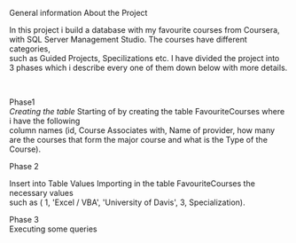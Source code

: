 
<p>General information About the Project</p>
<p>In this project i build a database with my favourite courses from Coursera, <br>
with SQL Server Management Studio. The courses have different categories, <br>
such as Guided Projects, Specilizations etc. I have divided the project into <br>
3 phases which i describe every one of them down below with more details.</p>
<br>

Phase1 <br>
*Creating  the table*
Starting of by creating the table FavouriteCourses where i have the following <br>
column names (id, Course Associates with, Name of provider, how many <br>
are the courses that form the major course and what is the Type of the Course).<br>
</p>

<p>Phase 2 <br>
  
  Insert into Table Values
Importing in the table FavouriteCourses the necessary values <br>
such as ( 1, 'Excel / VBA', 'University of Davis', 3, Specialization). </p>

<p>Phase 3 <br>
Executing some queries



